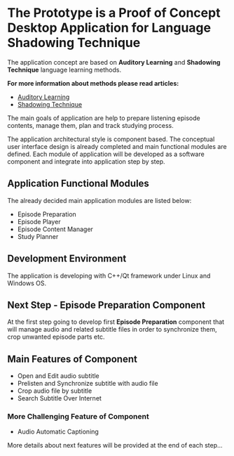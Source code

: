 # The Prototype is a Proof of Concept Desktop Application for Language Shadowing Technique

The application concept are based on **Auditory Learning** and **Shadowing Technique** language learning methods. 

**For more information about methods please read articles:**
* [Auditory Learning](https://en.wikipedia.org/wiki/Auditory_learning)
* [Shadowing Technique](https://en.wikipedia.org/wiki/Speech_shadowing)


The main goals of application are help to prepare listening episode contents, manage them, plan and track studying process.   

The application architectural style is component based. The conceptual user interface design is already completed and main functional modules are defined. Each module of application will be developed  as a software component and integrate into application step by step.  

## Application Functional Modules
The already decided main application modules are listed below:
* Episode Preparation 
* Episode Player 
* Episode Content Manager
* Study Planner

## Development Environment
The application is developing with C++/Qt framework under Linux and Windows OS. 

## Next Step - Episode Preparation Component
At the first step going to develop first **Episode Preparation** component that will manage audio and related subtitle files in order to synchronize them, crop unwanted episode parts etc.  

## Main Features of Component
* Open and Edit audio subtitle
* Prelisten and Synchronize subtitle with audio file
* Crop audio file by subtitle
* Search Subtitle Over Internet

### More Challenging Feature of Component
* Audio Automatic Captioning 

More details about next features will be provided at the end of each step...



